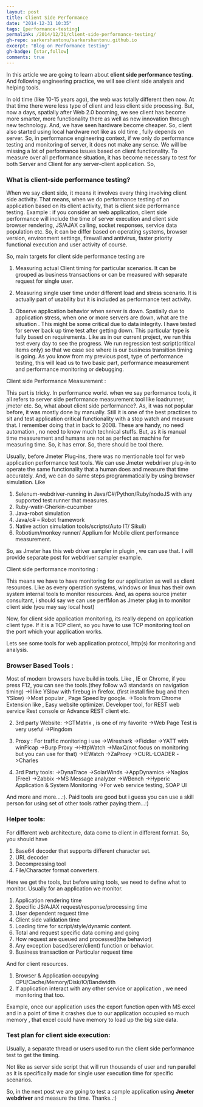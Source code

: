 ```yaml
---
layout: post
title: Client Side Performance
date: "2014-12-31 10:35"
tags: [performance-testing]
permalink: /2014/12/31/client-side-performance-testing/
gh-repo: sarkershantonu/sarkershantonu.github.io
excerpt: "Blog on Performance testing"
gh-badge: [star,follow]
comments: true
---
```

In this article we are going to learn about **client side performance testing**. And following engineering practice, we will see client side analysis and helping tools. 

In old time (like 10-15 years ago), the web was totally different then now. At that time there were less type of client and less client side processing. But, now a days, spatially after Web 2.0 booming, we see client has become more smarter, more functionality there as well as new innovation through new technology. And, we have seen hardware become cheaper. So, client also started using local hardware not like as old time , fully depends on server. So, in performance engineering context, if we only do performance testing and monitoring of server, it does not make any sense. We will be missing a lot of performance issues based on client functionality. To measure over all performance situation, it has become necessary to test for both Server and Client for any server-client application. So,

### What is client-side performance testing?

When we say client side, it means it involves every thing involving client side activity. That means, when we do performance testing of an application based on its client activity, that is client side performance testing. Example : if you consider an web application, client side performance will include the time of server execution and client side browser rendering, JS/AJAX calling, socket responses, service data population etc. So, it can be differ based on operating systems, browser version, environment settings, firewall and antivirus, faster priority functional execution and user activity of course.

So, main targets for client side performance testing are

1. Measuring actual Client timing for particular scenarios. It can be grouped as business transactions or can be measured with separate request for single user. 

2. Measuring single user time under different load and stress scenario. It is actually part of usability but it is included as performance test activity. 

3. Observe application behavior when server is down. Spatially due to application stress, when one or more servers are down, what are the situation . This might be some critical due to data integrity. I have tested for server back up time test after getting down.
 This particular type is fully based on requirements. Like as in our current project, we run this test every day to see the progress. We run regression test script(critical items only) so that we case see where is our business transition timing is going.
As you know from my previous post, type of performance testing, this will lead us to two basic part, performance measurement and performance monitoring or debugging.

Client side Performance Measurement :

This part is tricky. In performance world. when we say performance tools, it all refers to server side performance measurement tool like loadrunner, jmeter etc. So, what about client side performance?. As, it was not popular before, it was mostly done by manually. Still it is one of the best practices to sit and test application critical functionality with a stop watch and measure that. I remember doing that in back to 2008. These are handy, no need automation , no need to know  much technical stuffs. But, as it is manual time measurement and humans are not as perfect as machine for measuring time. So, it has error. So, there should be tool there.

Usually, before Jmeter Plug-ins, there was no mentionable tool for web application performance test tools. We can use Jmeter webdriver plug-in to operate the same functionality that a human does and measure that time accurately. And, we can do same steps programmatically by using browser simulation. Like

1. Selenum-webdriver-running in Java/C#/Python/Ruby/nodeJS with any supported test runner that measures.
2. Ruby-watir-Gherkin-cucumber
3. Java-robot simulation
4. Java/c# – Robot framework
5. Native action simulation tools/scripts(Auto IT/ Sikuli)
6. Robotium/monkey runner/ Applium for Mobile client performance measurement.

So, as Jmeter has this web driver sampler in plugin , we can use that. I will provide separate post for webdriver sampler example.

Client side performance monitoring :

This means we have to have monitoring for our application as well as client resources.
Like as every operation systems, windows or linux has their own system internal tools to monitor resources. And, as opens source jmeter consultant, i should say we can use perfMon as Jmeter plug in to monitor client side (you may say local host)

Now, for client side application monitoring, its really depend on application client type. If it is a TCP client, so you have to use TCP monitoring tool on the port which your application works.

Lets see some tools for web application protocol, http(s) for monitoring and analysis.

### Browser Based Tools : 
Most of modern browsers have build in tools. Like , IE or Chrome, if you press F12, you can see the tools.(they follow w3 standards on navigation timing)
->I like YSlow with firebug in firefox. (first install fire bug and then YSlow)
->Most popular , Page Speed by google.
->Tools from Chrome Extension like , Easy website optimizer. Developer tool, for REST web service Rest console or Advance REST client etc.

2. 3rd party Website:
->GTMatrix , is one of my favorite
->Web Page Test is very useful
->Pingdom

3. Proxy : For traffic monitoring i use
->Wireshark
->Fiddler
->YATT with winPicap
->Burp Proxy
->HttpWatch
->MaxQ(not focus on monitoring but you can use for that)
->IEWatch
->ZaProxy
->CURL-LOADER
->Charles

4. 3rd Party tools:
->DynaTrace
->SolarWinds
->AppDynamics
->Nagios (Free)
->Zabbix
->MS Message analyzer
->WBench
->Hyperic Application & System Monitoring
->For web service testing, SOAP UI

 And more and more....:).
Paid tools are good but i guess you can use a skill person for using set of other tools rather paying them…:)

### Helper tools: 
For different web architecture, data come to client in different format. So, you should have
1. Base64 decoder that supports different character set.
2. URL decoder
3. Decompressing tool
4. File/Character format converters.

Here we get the tools, but before using tools, we need to define what to monitor. Usually for an application we monitor.
1. Application rendering time
2. Specific JS/AJAX request/response/processing time
3. User dependent request time
4. Client side validation time
5. Loading time for script/style/dynamic content.
6. Total and request specific data coming and going
7. How request are queued and processed(the behavior)
8. Any exception based(serer/client) function or behavior.
9. Business transaction or Particular  request time

And for client resources.
1. Browser & Application occupying CPU/Cache/Memory/Disk/IO/Bandwidth
2. If application interact with any other service or application , we need monitoring that too.

Example, once our application uses the export function open with MS excel and in a point of time it crashes due to our application occupied so much memory , that excel could have memory to load up the big size data.

### Test plan for client side execution: 
Usually, a separate thread or users used to run the client side performance test to get the timing. 

Not like as server side script that will run thousands of user and run parallel as it is specifically made for single user execution time for specific scenarios. 

So, in the next post we are going to test a sample application using **Jmeter webdriver** and measure the time.
Thanks..:)